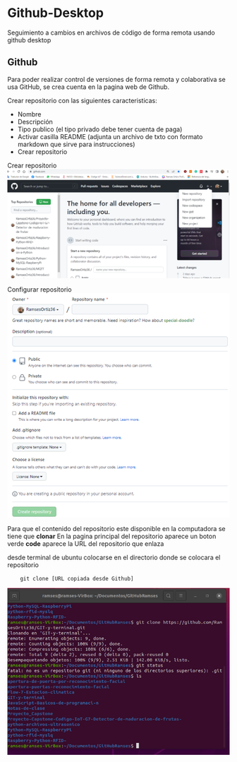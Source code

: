 # Github-Desktop
Seguimiento a cambios en archivos de código de forma remota usando github desktop

## Github
Para poder realizar control de versiones de forma remota y colaborativa se usa GitHub, se crea cuenta en la pagina web de Github.

Crear repositorio con las siguientes caracteristicas:
* Nombre
* Descripción
* Tipo publico (el tipo privado debe tener cuenta de paga)
* Activar casilla README (adjunta un archivo de txto con formato markdown que sirve para instrucciones)
* Crear repositorio

Crear repositorio
![Crear repositorio](https://github.com/RamsesOrtiz36/Github-Desktop/blob/main/github%20%20repositorio.png)

Configurar repositorio
![Configuar repositorio](https://github.com/RamsesOrtiz36/Github-Desktop/blob/main/Github%20new%20repositorio.png)

Para que el contenido del repositorio este disponible en la computadora se tiene que **clonar**
En la pagina principal del repositorio aparece un boton verde  **code** aparece la URL del repositorio que enlaza

desde terminal de ubuntu colocarse en el directorio donde se colocara el repositorio

        git clone [URL copiada desde Github]
        
![Git Clone](https://github.com/RamsesOrtiz36/Github-Desktop/blob/main/Git%20clone.png)
